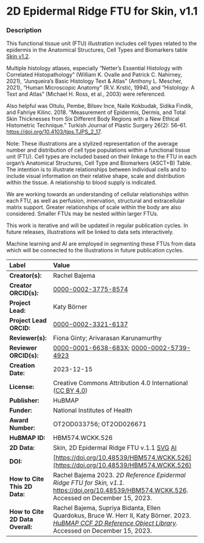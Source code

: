 # 2D Epidermal Ridge FTU for Skin, v1.1

### Description
This functional tissue unit (FTU) illustration includes cell types related to the epidermis in the Anatomical Structures, Cell Types and Biomarkers table  [Skin v1.2](https://doi.org/10.48539/HBM725.JHNS.532). 

Multiple histology atlases, especially “Netter’s Essential Histology with Correlated Histopathology” (William K. Ovalle and Patrick C. Nahirney, 2021), “Junqueira’s Basic Histology Text & Atlas” (Anthony L. Mescher, 2021), “Human Microscopic Anatomy” (R.V. Krstić, 1994), and “Histology: A Text and Atlas” (Michael H. Ross, et al., 2003) were referenced.

Also helpful was Oltulu, Pembe, Bilsev Ince, Naile Kokbudak, Sidika Findik, and Fahriye Kilinc. 2018. “Measurement of Epidermis, Dermis, and Total Skin Thicknesses from Six Different Body Regions with a New Ethical Histometric Technique.” Turkish Journal of Plastic Surgery 26(2): 56–61. https://doi.org/10.4103/tjps.TJPS_2_17. 

Note: These illustrations are a stylized representation of the average number and distribution of cell type populations within a functional tissue unit (FTU). Cell types are included based on their linkage to the FTU in each organ’s Anatomical Structures, Cell Type and Biomarkers (ASCT+B) Table. The intention is to illustrate relationships between individual cells and to include visual information on their relative shape, scale and distribution within the tissue. A relationship to blood supply is indicated.

We are working towards an understanding of cellular relationships within each FTU, as well as perfusion, innervation, structural and extracellular matrix support. Greater relationships of scale within the body are also considered. Smaller FTUs may be nested within larger FTUs.

This work is iterative and will be updated in regular publication cycles. In future releases, illustrations will be linked to data sets interactively. 

Machine learning and AI are employed in segmenting these FTUs from data which will be connected to the illustrations in future publication cycles.



| Label | Value |
| :------------- |:-------------|
| **Creator(s):** | Rachel Bajema |
| **Creator ORCID(s):** | [0000-0002-3775-8574](https://orcid.org/0000-0002-3775-8574) |
| **Project Lead:** | Katy B&ouml;rner |
| **Project Lead ORCID:** | [0000-0002-3321-6137](https://orcid.org/0000-0002-3321-6137) |
| **Reviewer(s):** | Fiona Ginty; Arivarasan Karunamurthy |
| **Reviewer ORCID(s):** | [0000-0001-6638-683X](https://orcid.org/0000-0001-6638-683X); [0000-0002-5739-4923](https://orcid.org/0000-0002-5739-4923)|
| **Creation Date:** | 2023-12-15 |
| **License:** | Creative Commons Attribution 4.0 International ([CC BY 4.0](https://creativecommons.org/licenses/by/4.0/)) |
| **Publisher:** | HuBMAP |
| **Funder:** | National Institutes of Health |
| **Award Number:** | OT2OD033756; OT2OD026671 |
| **HuBMAP ID:** | HBM574.WCKK.526 |
| **2D Data:** | Skin, 2D Epidermal Ridge FTU v.1.1 [SVG](https://cdn.humanatlas.io/hra-releases/v2.0/2d-ftu/2d-ftu-pancreas-intercalated-duct.svg) [AI](https://cdn.humanatlas.io/hra-releases/v2.0/2d-ftu/2d-ftu-pancreas-intercalated-duct.ai) |
| **DOI:** | [https://doi.org/10.48539/HBM574.WCKK.526](https://doi.org/10.48539/HBM574.WCKK.526) |
| **How to Cite This 2D Data:** | Rachel Bajema 2023. *2D Reference Epidermal Ridge FTU for Skin, v1.1.* https://doi.org/10.48539/HBM574.WCKK.526. Accessed on December 15, 2023. |
| **How to Cite 2D Data Overall:** | Rachel Bajema, Supriya Bidanta, Ellen Quardokus, Bruce W. Herr II, Katy Börner. 2023. [*HuBMAP CCF 2D Reference Object Library*]( https://humanatlas.io/2d-ftu-illustrations). Accessed on December 15, 2023. |
